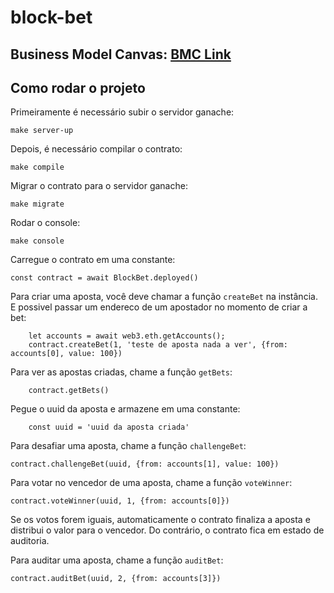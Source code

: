 # block-bet

## Business Model Canvas: [BMC Link](https://www.canva.com/design/DAGBaQGA1xA/xKYAZAaZ9XhfqMiSRokO1Q/edit?utm_content=DAGBaQGA1xA&utm_campaign=designshare&utm_medium=link2&utm_source=sharebutton)

## Como rodar o projeto

Primeiramente é necessário subir o servidor ganache:

```
make server-up
```

Depois, é necessário compilar o contrato:

```
make compile
```

Migrar o contrato para o servidor ganache:

```
make migrate
```

Rodar o console:

```
make console
```

Carregue o contrato em uma constante:
```
const contract = await BlockBet.deployed()
```

Para criar uma aposta, você deve chamar a função `createBet` na instância.
E possivel passar um endereco de um apostador no momento de criar a bet:

```
    let accounts = await web3.eth.getAccounts();
    contract.createBet(1, 'teste de aposta nada a ver', {from: accounts[0], value: 100})
```

Para ver as apostas criadas, chame a função `getBets`:

```
    contract.getBets()
```

Pegue o uuid da aposta e armazene em uma constante:

```
    const uuid = 'uuid da aposta criada'
```

Para desafiar uma aposta, chame a função `challengeBet`:

```
contract.challengeBet(uuid, {from: accounts[1], value: 100})
```

Para votar no vencedor de uma aposta, chame a função `voteWinner`:

```
contract.voteWinner(uuid, 1, {from: accounts[0]})
```

Se os votos forem iguais, automaticamente o contrato finaliza a aposta e distribui o valor para o vencedor.
Do contrário, o contrato fica em estado de auditoria.

Para auditar uma aposta, chame a função `auditBet`:

```
contract.auditBet(uuid, 2, {from: accounts[3]})
```
